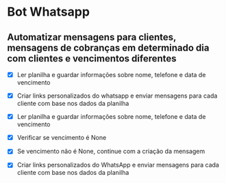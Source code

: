 # Bot Whatsapp

## Automatizar mensagens para clientes, mensagens de cobranças em determinado dia com clientes e vencimentos diferentes

- [x] Ler planilha e guardar informações sobre nome, telefone e data de vencimento
- [x] Criar links personalizados do whatsapp e enviar mensagens para cada cliente com base nos dados da planilha
- [x] Ler planilha e guardar informações sobre nome, telefone e data de vencimento
- [x] Verificar se vencimento é None
- [x] Se vencimento não é None, continue com a criação da mensagem
- [x] Criar links personalizados do WhatsApp e enviar mensagens para cada cliente com base nos dados da planilha



